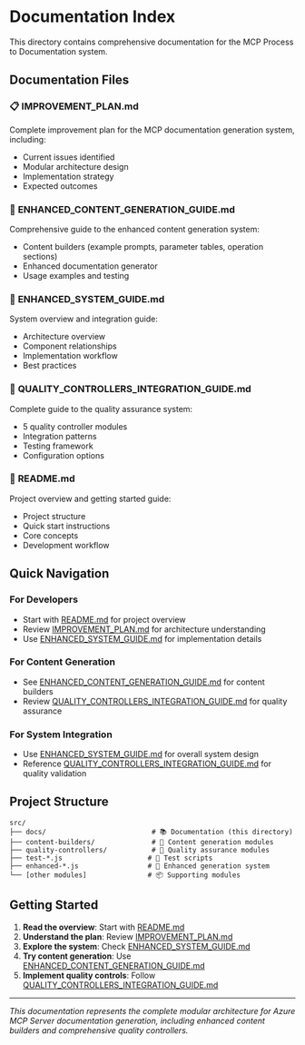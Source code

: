 # Documentation Index

This directory contains comprehensive documentation for the MCP Process to Documentation system.

## Documentation Files

### 📋 **IMPROVEMENT_PLAN.md**
Complete improvement plan for the MCP documentation generation system, including:
- Current issues identified
- Modular architecture design
- Implementation strategy
- Expected outcomes

### 🚀 **ENHANCED_CONTENT_GENERATION_GUIDE.md**
Comprehensive guide to the enhanced content generation system:
- Content builders (example prompts, parameter tables, operation sections)
- Enhanced documentation generator
- Usage examples and testing

### 🔧 **ENHANCED_SYSTEM_GUIDE.md**
System overview and integration guide:
- Architecture overview
- Component relationships
- Implementation workflow
- Best practices

### 🎯 **QUALITY_CONTROLLERS_INTEGRATION_GUIDE.md**
Complete guide to the quality assurance system:
- 5 quality controller modules
- Integration patterns
- Testing framework
- Configuration options

### 📖 **README.md**
Project overview and getting started guide:
- Project structure
- Quick start instructions
- Core concepts
- Development workflow

## Quick Navigation

### For Developers
- Start with [README.md](./README.md) for project overview
- Review [IMPROVEMENT_PLAN.md](./IMPROVEMENT_PLAN.md) for architecture understanding
- Use [ENHANCED_SYSTEM_GUIDE.md](./ENHANCED_SYSTEM_GUIDE.md) for implementation details

### For Content Generation
- See [ENHANCED_CONTENT_GENERATION_GUIDE.md](./ENHANCED_CONTENT_GENERATION_GUIDE.md) for content builders
- Review [QUALITY_CONTROLLERS_INTEGRATION_GUIDE.md](./QUALITY_CONTROLLERS_INTEGRATION_GUIDE.md) for quality assurance

### For System Integration
- Use [ENHANCED_SYSTEM_GUIDE.md](./ENHANCED_SYSTEM_GUIDE.md) for overall system design
- Reference [QUALITY_CONTROLLERS_INTEGRATION_GUIDE.md](./QUALITY_CONTROLLERS_INTEGRATION_GUIDE.md) for quality validation

## Project Structure

```
src/
├── docs/                          # 📚 Documentation (this directory)
├── content-builders/              # 🔧 Content generation modules
├── quality-controllers/           # 🎯 Quality assurance modules
├── test-*.js                     # 🧪 Test scripts
├── enhanced-*.js                 # 🚀 Enhanced generation system
└── [other modules]               # 📦 Supporting modules
```

## Getting Started

1. **Read the overview**: Start with [README.md](./README.md)
2. **Understand the plan**: Review [IMPROVEMENT_PLAN.md](./IMPROVEMENT_PLAN.md)
3. **Explore the system**: Check [ENHANCED_SYSTEM_GUIDE.md](./ENHANCED_SYSTEM_GUIDE.md)
4. **Try content generation**: Use [ENHANCED_CONTENT_GENERATION_GUIDE.md](./ENHANCED_CONTENT_GENERATION_GUIDE.md)
5. **Implement quality controls**: Follow [QUALITY_CONTROLLERS_INTEGRATION_GUIDE.md](./QUALITY_CONTROLLERS_INTEGRATION_GUIDE.md)

---

*This documentation represents the complete modular architecture for Azure MCP Server documentation generation, including enhanced content builders and comprehensive quality controllers.*
